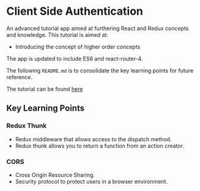 # Client Side Authentication

An advanced tutorial app aimed at furthering React and Redux concepts and knowledge. This tutorial is aimed at:
- Introducing the concept of higher order concepts

The app is updated to include ES6 and react-router-4.

The following `README.md` is to consolidate the key learning points for future reference.

The tutorial can be found [here](https://www.udemy.com/react-redux-tutorial/)

## Key Learning Points
### Redux Thunk
- Redux middleware that allows access to the dispatch method.
- Redux thunk allows you to return a function from an action creator.

### CORS
- Cross Origin Resource Sharing.
- Security protocol to protect users in a browser environment.
